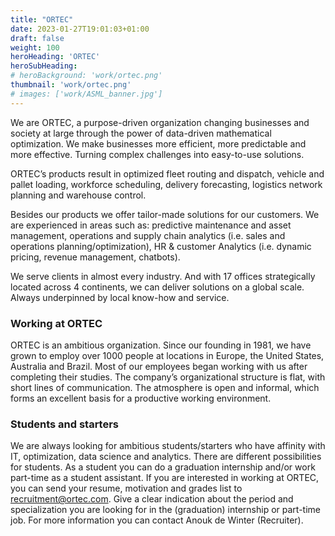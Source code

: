 ```yaml
---
title: "ORTEC"
date: 2023-01-27T19:01:03+01:00
draft: false
weight: 100
heroHeading: 'ORTEC'
heroSubHeading: 
# heroBackground: 'work/ortec.png'
thumbnail: 'work/ortec.png'
# images: ['work/ASML_banner.jpg']
---
```

We are ORTEC, a purpose-driven organization changing businesses and society at large through the
power of data-driven mathematical optimization. We make businesses more efficient, more predictable
and more effective. Turning complex challenges into easy-to-use solutions.

ORTEC’s products result in optimized fleet routing and dispatch, vehicle and pallet loading, workforce
scheduling, delivery forecasting, logistics network planning and warehouse control.

Besides our products we offer tailor-made solutions for our customers. We are experienced in areas
such as: predictive maintenance and asset management, operations and supply chain analytics (i.e. sales
and operations planning/optimization), HR & customer Analytics (i.e. dynamic pricing, revenue
management, chatbots).

We serve clients in almost every industry. And with 17 offices strategically located across 4 continents,
we can deliver solutions on a global scale. Always underpinned by local know-how and service.

### Working at ORTEC
ORTEC is an ambitious organization. Since our founding in 1981, we have grown to employ over 1000
people at locations in Europe, the United States, Australia and Brazil. Most of our employees began
working with us after completing their studies. The company’s organizational structure is flat, with short
lines of communication. The atmosphere is open and informal, which forms an excellent basis for a
productive working environment.

### Students and starters
We are always looking for ambitious students/starters who have affinity with IT, optimization, data
science and analytics. There are different possibilities for students. As a student you can do a graduation
internship and/or work part-time as a student assistant.
If you are interested in working at ORTEC, you can send your resume, motivation and grades list to
recruitment@ortec.com. Give a clear indication about the period and specialization you are looking for
in the (graduation) internship or part-time job. For more information you can contact Anouk de Winter
(Recruiter).
